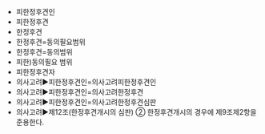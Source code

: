 - 피한정후견인
- 피한정후견
- 한정후견
- 한정후견=동의필요범위
- 한정후견=동의범위
- 피한)동의필요 범위
- 피한정후견자
- 의사고려▶️피한정후견인=의사고려피한정후견인
- 의사고려▶️피한정후견인=의사고려한정후견
- 의사고려▶️피한정후견인=의사고려한정후견심판
- 의사고려▶️제12조(한정후견개시의 심판) ② 한정후견개시의 경우에 제9조제2항을 준용한다.